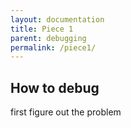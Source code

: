 ```yaml
---
layout: documentation
title: Piece 1
parent: debugging
permalink: /piece1/
---
```

## How to debug
first figure out the problem
